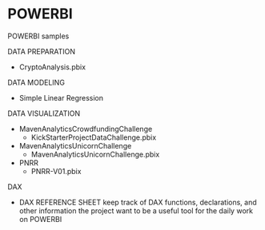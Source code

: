 # POWERBI

POWERBI samples

DATA PREPARATION
- CryptoAnalysis.pbix

DATA MODELING
- Simple Linear Regression

DATA VISUALIZATION
- MavenAnalyticsCrowdfundingChallenge
	- KickStarterProjectDataChallenge.pbix
- MavenAnalyticsUnicornChallenge
	- MavenAnalyticsUnicornChallenge.pbix
- PNRR
	- PNRR-V01.pbix

DAX
- DAX REFERENCE SHEET keep track of DAX functions, declarations, and other information the project want to be a useful tool for the daily work on POWERBI
 
